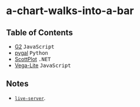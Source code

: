# a-chart-walks-into-a-bar

## Table of Contents

- [G2](g2) <kbd>JavaScript</kbd>
- [pygal](pygal) <kbd>Python</kbd>
- [ScottPlot](dotnet-scottplot) <kbd>.NET</kbd>
- [Vega-Lite](vega-lite) <kbd>JavaScript</kbd>

## Notes

- [`live-server`](https://www.npmjs.com/package/live-server).
